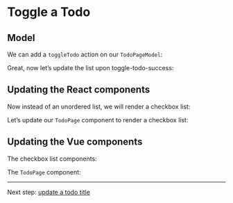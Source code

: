# Toggle a Todo

## Model

We can add a `toggleTodo` action on our `TodoPageModel`:

<!-- include [code:ts] ./9-toggle-todo/TodoPageModel-attempt-1.ts -->

Great, now let’s update the list upon toggle-todo-success:

<!-- include [code:ts] ./9-toggle-todo/TodoPageModel.ts -->

## Updating the React components

Now instead of an unordered list, we will render a checkbox list:

<!-- include [code:tsx] ./9-toggle-todo/react/TodoCheckboxList.tsx -->

Let’s update our `TodoPage` component to render a checkbox list:

<!-- include [code:tsx] ./9-toggle-todo/react/TodoPage.tsx -->

## Updating the Vue components

The checkbox list components:

<!-- include [code:tsx] ./9-toggle-todo/vue/TodoCheckboxList.vue -->

The `TodoPage` component:

<!-- include [code:vue] ./9-toggle-todo/vue/TodoPage.vue -->

---

Next step: [update a todo title](./10-update-a-todo-title.md)